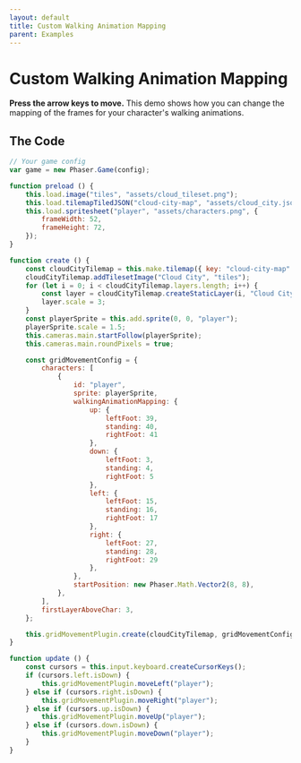 ```yaml
---
layout: default
title: Custom Walking Animation Mapping
parent: Examples
---
```


# Custom Walking Animation Mapping
**Press the arrow keys to move.** This demo shows how you can change the mapping of the frames for your character's walking animations.

<div id="game"></div>

<script src="js/phaser.min.js"></script>
<script src="js/pgmp.min.js"></script>
<script src="js/getBasicConfig.js"></script>

<script>
    const config = getBasicConfig(preload, create, update);
    var game = new Phaser.Game(config);

    function preload () {
        this.load.image("tiles", "assets/cloud_tileset.png");
        this.load.tilemapTiledJSON("cloud-city-map", "assets/cloud_city.json");
        this.load.spritesheet("player", "assets/characters.png", {
            frameWidth: 52,
            frameHeight: 72,
        });
    }

    function create () {
        const cloudCityTilemap = this.make.tilemap({ key: "cloud-city-map" });
        cloudCityTilemap.addTilesetImage("Cloud City", "tiles");
        for (let i = 0; i < cloudCityTilemap.layers.length; i++) {
            const layer = cloudCityTilemap.createStaticLayer(i, "Cloud City", 0, 0);
            layer.scale = 3;
        }
        const playerSprite = this.add.sprite(0, 0, "player");
        playerSprite.scale = 1.5;
        this.cameras.main.startFollow(playerSprite);
        this.cameras.main.roundPixels = true;

        const gridMovementConfig = {
            characters: [
                {
                    id: "player",
                    sprite: playerSprite,
                    walkingAnimationMapping: {
                        up: {
                            leftFoot: 39,
                            standing: 40,
                            rightFoot: 41
                        },
                        down: {
                            leftFoot: 3,
                            standing: 4,
                            rightFoot: 5
                        },
                        left: {
                            leftFoot: 15,
                            standing: 16,
                            rightFoot: 17
                        },
                        right: {
                            leftFoot: 27,
                            standing: 28,
                            rightFoot: 29
                        },
                    },
                    startPosition: new Phaser.Math.Vector2(8, 8),
                },
            ],
            firstLayerAboveChar: 3,
        };

        this.gridMovementPlugin.create(cloudCityTilemap, gridMovementConfig);
    }

    function update () {
        const cursors = this.input.keyboard.createCursorKeys();
        if (cursors.left.isDown) {
            this.gridMovementPlugin.moveLeft("player");
        } else if (cursors.right.isDown) {
            this.gridMovementPlugin.moveRight("player");
        } else if (cursors.up.isDown) {
            this.gridMovementPlugin.moveUp("player");
        } else if (cursors.down.isDown) {
            this.gridMovementPlugin.moveDown("player");
        }
    }
</script>

## The Code
```javascript
// Your game config
var game = new Phaser.Game(config);

function preload () {
    this.load.image("tiles", "assets/cloud_tileset.png");
    this.load.tilemapTiledJSON("cloud-city-map", "assets/cloud_city.json");
    this.load.spritesheet("player", "assets/characters.png", {
        frameWidth: 52,
        frameHeight: 72,
    });
}

function create () {
    const cloudCityTilemap = this.make.tilemap({ key: "cloud-city-map" });
    cloudCityTilemap.addTilesetImage("Cloud City", "tiles");
    for (let i = 0; i < cloudCityTilemap.layers.length; i++) {
        const layer = cloudCityTilemap.createStaticLayer(i, "Cloud City", 0, 0);
        layer.scale = 3;
    }
    const playerSprite = this.add.sprite(0, 0, "player");
    playerSprite.scale = 1.5;
    this.cameras.main.startFollow(playerSprite);
    this.cameras.main.roundPixels = true;

    const gridMovementConfig = {
        characters: [
            {
                id: "player",
                sprite: playerSprite,
                walkingAnimationMapping: {
                    up: {
                        leftFoot: 39,
                        standing: 40,
                        rightFoot: 41
                    },
                    down: {
                        leftFoot: 3,
                        standing: 4,
                        rightFoot: 5
                    },
                    left: {
                        leftFoot: 15,
                        standing: 16,
                        rightFoot: 17
                    },
                    right: {
                        leftFoot: 27,
                        standing: 28,
                        rightFoot: 29
                    },
                },
                startPosition: new Phaser.Math.Vector2(8, 8),
            },
        ],
        firstLayerAboveChar: 3,
    };

    this.gridMovementPlugin.create(cloudCityTilemap, gridMovementConfig);
}

function update () {
    const cursors = this.input.keyboard.createCursorKeys();
    if (cursors.left.isDown) {
        this.gridMovementPlugin.moveLeft("player");
    } else if (cursors.right.isDown) {
        this.gridMovementPlugin.moveRight("player");
    } else if (cursors.up.isDown) {
        this.gridMovementPlugin.moveUp("player");
    } else if (cursors.down.isDown) {
        this.gridMovementPlugin.moveDown("player");
    }
}
```
